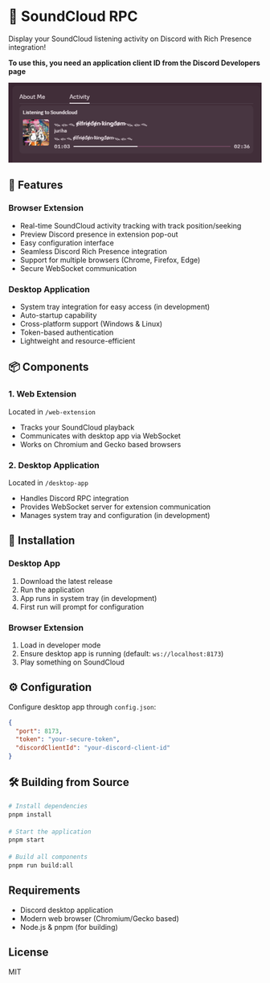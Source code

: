# 🎵 SoundCloud RPC

Display your SoundCloud listening activity on Discord with Rich Presence integration!

**To use this, you need an application client ID from the Discord Developers page**

![Discord Status Example](assets/discord-status.png)

## 🚀 Features

### Browser Extension

- Real-time SoundCloud activity tracking with track position/seeking
- Preview Discord presence in extension pop-out
- Easy configuration interface
- Seamless Discord Rich Presence integration
- Support for multiple browsers (Chrome, Firefox, Edge)
- Secure WebSocket communication

### Desktop Application

- System tray integration for easy access (in development)
- Auto-startup capability
- Cross-platform support (Windows & Linux)
- Token-based authentication
- Lightweight and resource-efficient

## 📦 Components

### 1. Web Extension

Located in `/web-extension`

- Tracks your SoundCloud playback
- Communicates with desktop app via WebSocket
- Works on Chromium and Gecko based browsers

### 2. Desktop Application

Located in `/desktop-app`

- Handles Discord RPC integration
- Provides WebSocket server for extension communication
- Manages system tray and configuration (in development)

## 🔧 Installation

### Desktop App

1. Download the latest release
2. Run the application
3. App runs in system tray (in development)
4. First run will prompt for configuration

### Browser Extension

1. Load in developer mode
2. Ensure desktop app is running (default: `ws://localhost:8173`)
3. Play something on SoundCloud

## ⚙️ Configuration

Configure desktop app through `config.json`:

```json
{
  "port": 8173,
  "token": "your-secure-token",
  "discordClientId": "your-discord-client-id"
}
```

## 🛠️ Building from Source

```bash
# Install dependencies
pnpm install

# Start the application
pnpm start

# Build all components
pnpm run build:all
```

## Requirements

- Discord desktop application
- Modern web browser (Chromium/Gecko based)
- Node.js & pnpm (for building)

## License

MIT
